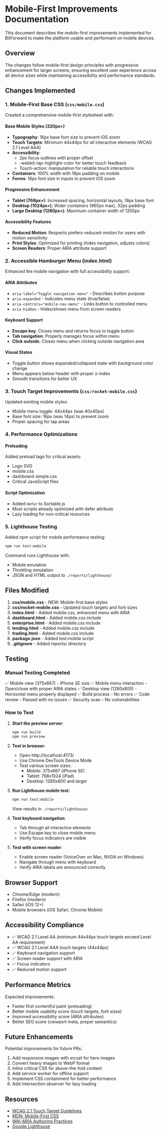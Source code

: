 # Mobile-First Improvements Documentation

This document describes the mobile-first improvements implemented for BitForward to make the platform usable and performant on mobile devices.

## Overview

The changes follow mobile-first design principles with progressive enhancement for larger screens, ensuring excellent user experience across all device sizes while maintaining accessibility and performance standards.

## Changes Implemented

### 1. Mobile-First Base CSS (`css/mobile.css`)

Created a comprehensive mobile-first stylesheet with:

#### Base Mobile Styles (320px+)
- **Typography**: 16px base font size to prevent iOS zoom
- **Touch Targets**: Minimum 44x44px for all interactive elements (WCAG 2.1 Level AAA)
- **Accessibility**: 
  - 2px focus outlines with proper offset
  - -webkit-tap-highlight-color for better touch feedback
  - Touch-action: manipulation for reliable touch interactions
- **Containers**: 100% width with 16px padding on mobile
- **Forms**: 16px font size in inputs to prevent iOS zoom

#### Progressive Enhancement
- **Tablet (768px+)**: Increased spacing, horizontal layouts, 18px base font
- **Desktop (1024px+)**: Wider containers (960px max), 32px padding
- **Large Desktop (1280px+)**: Maximum container width of 1200px

#### Accessibility Features
- **Reduced Motion**: Respects prefers-reduced-motion for users with motion sensitivity
- **Print Styles**: Optimized for printing (hides navigation, adjusts colors)
- **Screen Readers**: Proper ARIA attribute support

### 2. Accessible Hamburger Menu (index.html)

Enhanced the mobile navigation with full accessibility support:

#### ARIA Attributes
- `aria-label="Toggle navigation menu"` - Describes button purpose
- `aria-expanded` - Indicates menu state (true/false)
- `aria-controls="mobile-nav-menu"` - Links button to controlled menu
- `aria-hidden` - Hides/shows menu from screen readers

#### Keyboard Support
- **Escape key**: Closes menu and returns focus to toggle button
- **Tab navigation**: Properly manages focus within menu
- **Click outside**: Closes menu when clicking outside navigation area

#### Visual States
- Toggle button shows expanded/collapsed state with background color change
- Menu appears below header with proper z-index
- Smooth transitions for better UX

### 3. Touch Target Improvements (`css/rocket-mobile.css`)

Updated existing mobile styles:
- Mobile menu toggle: 44x44px (was 40x40px)
- Base font size: 16px (was 14px) to prevent zoom
- Proper spacing for tap areas

### 4. Performance Optimizations

#### Preloading
Added preload tags for critical assets:
- Logo SVG
- mobile.css
- dashboard-simple.css
- Critical JavaScript files

#### Script Optimization
- Added `defer` to Sortable.js
- Most scripts already optimized with defer attribute
- Lazy loading for non-critical resources

### 5. Lighthouse Testing

Added npm script for mobile performance testing:
```bash
npm run test:mobile
```

Command runs Lighthouse with:
- Mobile emulation
- Throttling simulation
- JSON and HTML output to `./reports/lighthouse/`

## Files Modified

1. **css/mobile.css** - NEW: Mobile-first base styles
2. **css/rocket-mobile.css** - Updated touch targets and font sizes
3. **index.html** - Added mobile.css, enhanced menu with ARIA
4. **dashboard.html** - Added mobile.css include
5. **enterprise.html** - Added mobile.css include
6. **lending.html** - Added mobile.css include
7. **trading.html** - Added mobile.css include
8. **package.json** - Added test:mobile script
9. **.gitignore** - Added reports/ directory

## Testing

### Manual Testing Completed
✅ Mobile view (375x667) - iPhone SE size
✅ Mobile menu interaction - Open/close with proper ARIA states
✅ Desktop view (1280x800) - Horizontal menu properly displayed
✅ Build process - No errors
✅ Code review - Passed with no issues
✅ Security scan - No vulnerabilities

### How to Test

1. **Start the preview server**:
   ```bash
   npm run build
   npm run preview
   ```

2. **Test in browser**:
   - Open http://localhost:4173/
   - Use Chrome DevTools Device Mode
   - Test various screen sizes:
     - Mobile: 375x667 (iPhone SE)
     - Tablet: 768x1024 (iPad)
     - Desktop: 1280x800 and larger

3. **Run Lighthouse mobile test**:
   ```bash
   npm run test:mobile
   ```
   View results in `./reports/lighthouse/`

4. **Test keyboard navigation**:
   - Tab through all interactive elements
   - Use Escape key to close mobile menu
   - Verify focus indicators are visible

5. **Test with screen reader**:
   - Enable screen reader (VoiceOver on Mac, NVDA on Windows)
   - Navigate through menu with keyboard
   - Verify ARIA labels are announced correctly

## Browser Support

- Chrome/Edge (modern)
- Firefox (modern)
- Safari (iOS 12+)
- Mobile browsers (iOS Safari, Chrome Mobile)

## Accessibility Compliance

- ✅ WCAG 2.1 Level AA (minimum 44x44px touch targets exceed Level AA requirement)
- ✅ WCAG 2.1 Level AAA touch targets (44x44px)
- ✅ Keyboard navigation support
- ✅ Screen reader support with ARIA
- ✅ Focus indicators
- ✅ Reduced motion support

## Performance Metrics

Expected improvements:
- Faster first contentful paint (preloading)
- Better mobile usability score (touch targets, font sizes)
- Improved accessibility score (ARIA attributes)
- Better SEO score (viewport meta, proper semantics)

## Future Enhancements

Potential improvements for future PRs:
1. Add responsive images with srcset for hero images
2. Convert heavy images to WebP format
3. Inline critical CSS for above-the-fold content
4. Add service worker for offline support
5. Implement CSS containment for better performance
6. Add intersection observer for lazy loading

## Resources

- [WCAG 2.1 Touch Target Guidelines](https://www.w3.org/WAI/WCAG21/Understanding/target-size.html)
- [MDN: Mobile-First CSS](https://developer.mozilla.org/en-US/docs/Web/Progressive_web_apps/Responsive/Mobile_first)
- [WAI-ARIA Authoring Practices](https://www.w3.org/WAI/ARIA/apg/)
- [Google Lighthouse](https://developers.google.com/web/tools/lighthouse)
